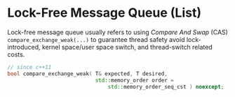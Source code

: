 # Lock-Free Message Queue (List)

Lock-free message queue usually refers to using *Compare And Swap* (CAS) `compare_exchange_weak(...)` to guarantee thread safety avoid lock-introduced, kernel space/user space switch, and thread-switch related costs.

```cpp
// since c++11
bool compare_exchange_weak( T& expected, T desired,
                            std::memory_order order =
                                std::memory_order_seq_cst ) noexcept;
```